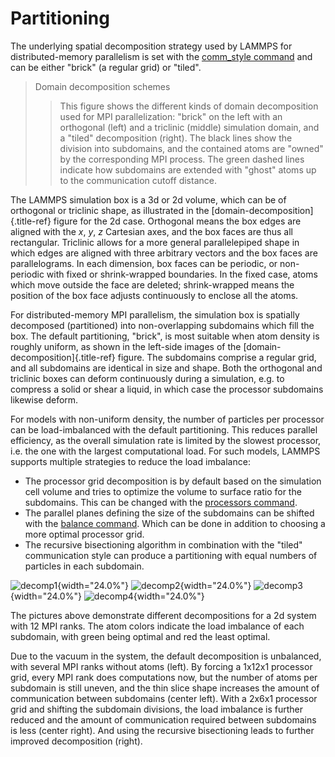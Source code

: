 # Partitioning

The underlying spatial decomposition strategy used by LAMMPS for
distributed-memory parallelism is set with the [comm_style
command](comm_style) and can be either \"brick\" (a regular grid) or
\"tiled\".

> Domain decomposition schemes
>
> > This figure shows the different kinds of domain decomposition used
> > for MPI parallelization: \"brick\" on the left with an orthogonal
> > (left) and a triclinic (middle) simulation domain, and a \"tiled\"
> > decomposition (right). The black lines show the division into
> > subdomains, and the contained atoms are \"owned\" by the
> > corresponding MPI process. The green dashed lines indicate how
> > subdomains are extended with \"ghost\" atoms up to the communication
> > cutoff distance.

The LAMMPS simulation box is a 3d or 2d volume, which can be of
orthogonal or triclinic shape, as illustrated in the
[domain-decomposition]{.title-ref} figure for the 2d case. Orthogonal
means the box edges are aligned with the *x*, *y*, *z* Cartesian axes,
and the box faces are thus all rectangular. Triclinic allows for a more
general parallelepiped shape in which edges are aligned with three
arbitrary vectors and the box faces are parallelograms. In each
dimension, box faces can be periodic, or non-periodic with fixed or
shrink-wrapped boundaries. In the fixed case, atoms which move outside
the face are deleted; shrink-wrapped means the position of the box face
adjusts continuously to enclose all the atoms.

For distributed-memory MPI parallelism, the simulation box is spatially
decomposed (partitioned) into non-overlapping subdomains which fill the
box. The default partitioning, \"brick\", is most suitable when atom
density is roughly uniform, as shown in the left-side images of the
[domain-decomposition]{.title-ref} figure. The subdomains comprise a
regular grid, and all subdomains are identical in size and shape. Both
the orthogonal and triclinic boxes can deform continuously during a
simulation, e.g. to compress a solid or shear a liquid, in which case
the processor subdomains likewise deform.

For models with non-uniform density, the number of particles per
processor can be load-imbalanced with the default partitioning. This
reduces parallel efficiency, as the overall simulation rate is limited
by the slowest processor, i.e. the one with the largest computational
load. For such models, LAMMPS supports multiple strategies to reduce the
load imbalance:

-   The processor grid decomposition is by default based on the
    simulation cell volume and tries to optimize the volume to surface
    ratio for the subdomains. This can be changed with the [processors
    command](processors).
-   The parallel planes defining the size of the subdomains can be
    shifted with the [balance command](balance). Which can be done in
    addition to choosing a more optimal processor grid.
-   The recursive bisectioning algorithm in combination with the
    \"tiled\" communication style can produce a partitioning with equal
    numbers of particles in each subdomain.

![decomp1](img/decomp-regular.png){width="24.0%"}
![decomp2](img/decomp-processors.png){width="24.0%"}
![decomp3](img/decomp-balance.png){width="24.0%"}
![decomp4](img/decomp-rcb.png){width="24.0%"}

The pictures above demonstrate different decompositions for a 2d system
with 12 MPI ranks. The atom colors indicate the load imbalance of each
subdomain, with green being optimal and red the least optimal.

Due to the vacuum in the system, the default decomposition is
unbalanced, with several MPI ranks without atoms (left). By forcing a
1x12x1 processor grid, every MPI rank does computations now, but the
number of atoms per subdomain is still uneven, and the thin slice shape
increases the amount of communication between subdomains (center left).
With a 2x6x1 processor grid and shifting the subdomain divisions, the
load imbalance is further reduced and the amount of communication
required between subdomains is less (center right). And using the
recursive bisectioning leads to further improved decomposition (right).
